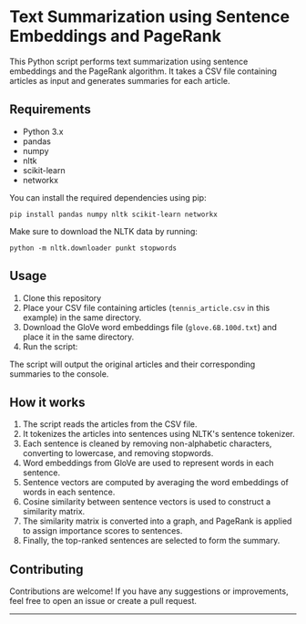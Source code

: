 # Text Summarization using Sentence Embeddings and PageRank

This Python script performs text summarization using sentence embeddings and the PageRank algorithm. It takes a CSV file containing articles as input and generates summaries for each article.

## Requirements

- Python 3.x
- pandas
- numpy
- nltk
- scikit-learn
- networkx

You can install the required dependencies using pip:

```
pip install pandas numpy nltk scikit-learn networkx
```

Make sure to download the NLTK data by running:

```
python -m nltk.downloader punkt stopwords
```

## Usage

1. Clone this repository 
2. Place your CSV file containing articles (`tennis_article.csv` in this example) in the same directory.
3. Download the GloVe word embeddings file (`glove.6B.100d.txt`) and place it in the same directory.
4. Run the script:

The script will output the original articles and their corresponding summaries to the console.

## How it works

1. The script reads the articles from the CSV file.
2. It tokenizes the articles into sentences using NLTK's sentence tokenizer.
3. Each sentence is cleaned by removing non-alphabetic characters, converting to lowercase, and removing stopwords.
4. Word embeddings from GloVe are used to represent words in each sentence.
5. Sentence vectors are computed by averaging the word embeddings of words in each sentence.
6. Cosine similarity between sentence vectors is used to construct a similarity matrix.
7. The similarity matrix is converted into a graph, and PageRank is applied to assign importance scores to sentences.
8. Finally, the top-ranked sentences are selected to form the summary.

## Contributing

Contributions are welcome! If you have any suggestions or improvements, feel free to open an issue or create a pull request.

---
